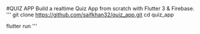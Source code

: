 #QUIZ APP
Build a realtime Quiz App from scratch with Flutter 3 & Firebase.
''' git clone https://github.com/saifkhan32/quiz_app.git 
cd quiz_app

flutter run
'''
